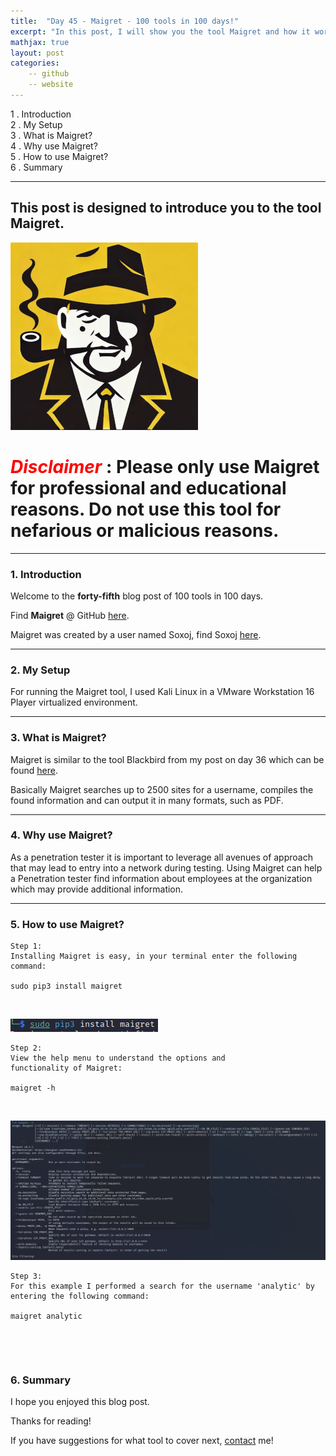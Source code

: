 ```yaml
---
title:  "Day 45 - Maigret - 100 tools in 100 days!"
excerpt: "In this post, I will show you the tool Maigret and how it works."
mathjax: true
layout: post
categories:
    -- github
    -- website
---
```


1 . Introduction
<br>
2 . My Setup
<br>
3 . What is Maigret?
<br>
4 . Why use Maigret?
<br>
5 . How to use Maigret?
<br>
6 . Summary

---

## This post is designed to introduce you to the tool Maigret.

![](https://raw.githubusercontent.com/soxoj/maigret/main/static/maigret.png)

# <span style="color:red">***Disclaimer***</span> : **Please only use Maigret for professional and educational reasons. Do not use this tool for nefarious or malicious reasons.**

---

### 1. **Introduction**

Welcome to the **forty-fifth** blog post of 100 tools in 100 days.<br> 

Find **Maigret** @ GitHub [here](https://github.com/soxoj/maigret).

Maigret was created by a user named Soxoj, find Soxoj [here](https://github.com/soxoj).


---

### 2. **My Setup**

For running the Maigret tool, I used Kali Linux in a VMware Workstation 16 Player virtualized environment.

---

### 3. **What is Maigret?**

Maigret is similar to the tool Blackbird from my post on day 36 which can be found [here](https://matthewomccorkle.github.io/day_036_blackbird/).

Basically Maigret searches up to 2500 sites for a username, compiles the found information and can output it in many formats, such as PDF. 

---

### 4. **Why use Maigret?**

As a penetration tester it is important to leverage all avenues of approach that may lead to entry into a network during testing. Using Maigret can help a Penetration tester find information about employees at the organization which may provide additional information. 


---

### 5. **How to use Maigret?**

    Step 1:
    Installing Maigret is easy, in your terminal enter the following command:

    sudo pip3 install maigret

<br>

![](https://raw.githubusercontent.com/matthewomccorkle/matthewomccorkle.github.io/master/_posts/assets/100%20tools/maigret/maigret1.PNG)

    Step 2:
    View the help menu to understand the options and 
    functionality of Maigret:

    maigret -h

<br>

![](https://raw.githubusercontent.com/matthewomccorkle/matthewomccorkle.github.io/master/_posts/assets/100%20tools/maigret/maigret2.PNG)

    Step 3:
    For this example I performed a search for the username 'analytic' by 
    entering the following command:

    maigret analytic

<br>

![]()

### 6. **Summary**



I hope you enjoyed this blog post.

Thanks for reading!<br>

If you have suggestions for what tool to cover next, [contact](mailto:matthew.o.mccorkle@gmail.com) me!
